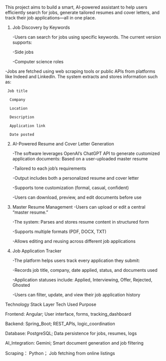This project aims to build a smart, AI-powered assistant to help users efficiently search for jobs, generate tailored resumes and cover letters, and track their job applications—all in one place.

1. Job Discovery by Keywords

   -Users can search for jobs using specific keywords. The current version supports:

      -Side jobs

      -Computer science roles

  -Jobs are fetched using web scraping tools or public APIs from platforms like Indeed and LinkedIn. The system extracts and stores information such as:

     Job title

      Company

      Location

      Description

      Application link

      Date posted


2. AI-Powered Resume and Cover Letter Generation

    -The software leverages OpenAI’s ChatGPT API to generate customized application documents:
    Based on a user-uploaded master resume
   
    -Tailored to each job’s requirements

    -Output includes both a personalized resume and cover letter

    -Supports tone customization (formal, casual, confident)

    -Users can download, preview, and edit documents before use


3. Master Resume Management
    -Users can upload or edit a central “master resume.”

    -The system: Parses and stores resume content in structured form

    -Supports multiple formats (PDF, DOCX, TXT)

    -Allows editing and reusing across different job applications


4. Job Application Tracker

   -The platform helps users track every application they submit:

   -Records job title, company, date applied, status, and documents used

   -Application statuses include: Applied, Interviewing, Offer, Rejected, Ghosted

   -Users can filter, update, and view their job application history


Technology Stack
   Layer   Tech Used Purpose

Frontend: 
  Angular; 
  User interface, forms, tracking_dashboard
  
Backend: 
  Spring_Boot; 
  REST_APIs, logic_coordination
  
Database: 
  PostgreSQL; 
  Data persistence for jobs, resumes, logs

AI_Integration: 
  Gemini; 
  Smart document generation and job filtering 

Scraping：
  Python；
  Job fetching from online listings



































